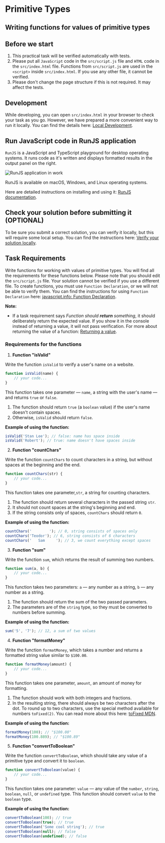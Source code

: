 # Primitive Types

## Writing functions for values of primitive types

## Before we start
1. This practical task will be verified automatically with tests. 
2. Please put all `JavaScript` code in the `src/script.js` file and `HTML` code in the `src/index.html` file. Functions from `src/script.js` are used in the `<script>` inside `src/index.html`. If you use any other file, it cannot be verified.
3. Please don't change the page structure if this is not required. It may affect the tests.

## Development
While developing, you can open `src/index.html` in your browser to check your task as you go. However, we have prepared a more convenient way to run it locally. You can find the details here: [Local Development](https://gitlab.com/gap-bs-front-end-autocode-documents/autocode-documents/-/blob/main/docs/LocalDevelopment.md).

## Run JavaScript code in RunJS application
`RunJS` is a JavaScript and TypeScript playground for desktop operating systems. It runs code as it's written and displays formatted results in the output panel on the right.

![RunJS application in work](https://gitlab.com/gap-bs-front-end-autocode-documents/autocode-documents/-/raw/main/images/runjs-intro.png)

RunJS is available on macOS, Windows, and Linux operating systems.

Here are detailed instructions on installing and using it: [RunJS documentation](https://runjs.app/docs).

## Check your solution before submitting it (OPTIONAL)

To be sure you submit a correct solution, you can verify it locally, but this will require some local setup. You can find the instructions here: [Verify your solution locally](https://gitlab.com/gap-bs-front-end-autocode-documents/autocode-documents/-/blob/main/docs/VerifySolutionLocally.md).

## Task Requirements
Write functions for working with values of primitive types. You will find all the requirements for these functions below.
Please note that you should edit the `src/script.js` file. Your solution cannot be verified if you use a different file.
To create functions, you must use `Function Declaration`, or we will not be able to verify them. You can find the instructions for using `Function Declaration` here: [javascript.info: Function Declaration](https://javascript.info/function-basics#function-declaration).

**Note:**
- If a task requirement says *Function should **return** something*, it should deliberately return the expected value. If you show it in the console instead of returning a value, it will not pass verification. For more about returning the value of a function: [Returning a value](https://javascript.info/function-basics#returning-a-value).


### Requirements for the functions

1. **Function "isValid"**

Write the function `isValid` to verify a user's name on a website.

```js
function isValid(name) {
    // your code...
}
```

This function takes one parameter — `name`, a string with the user's name — and returns `true` or `false`.
1. The function should return `true` (a `boolean` value) if the user's name doesn't contain spaces.
2. Otherwise, `isValid` should return  `false`.

**Example of using the function:**
```js
isValid('Stan Lee'); // false: name has space inside
isValid('Robert'); // true: name doesn't have spaces inside
```
2. **Function "countChars"**

Write the function `countChars` to count characters in a string, but without spaces at the beginning and the end.
```js
function countChars(str) {
    // your code...
}
```

This function takes one parameter,`str`, a string for counting characters.
1. The function should return several characters in the passed string `str`.
2. It should not count spaces at the string's beginning and end.
3. If the string consists only of spaces, `countChars` should return `0`.

**Example of using the function:**
```js
countChars('        '); // 0, string consists of spaces only
countChars('Teodor'); // 6, string consists of 6 characters
countChars('   Sam     '); // 3, we count everything except spaces
```
3. **Function "sum"** 

Write the function `sum`, which returns the result of summing two numbers.
```js
function sum(a, b) {
    // your code...
}
```
This function takes two parameters:
`a` — any number as a string,
`b` — any number as a string.
1. The function should return the sum of the two passed parameters.
2. The parameters are of the `string` type, so they must be converted to numbers before summing.

**Example of using the function:**
```js
sum('5', '7'); // 12, a sum of two values
```

4. **Function "formatMoney"**

Write the function `formatMoney`, which takes a number and returns a formatted string value similar to `$100.00`.
```js
function formatMoney(amount) {
    // your code...
}
```

This function takes one parameter, `amount`, an amount of money for formatting.
1. The function should work with both integers and fractions.
2. In the resulting string, there should always be two characters after the dot. To round up to two characters, use the special method available for numbers `toFixed(2)`. You can read more about this here: [toFixed MDN](https://developer.mozilla.org/en/docs/Web/JavaScript/Reference/Global_Objects/Number/toFixed).

**Example of using the function:**
```js
formatMoney(100); // "$100.00"
formatMoney(100.889); // "$100.89"
```
5. **Function "convertToBoolean"**

Write the function `convertToBoolean`, which should take any value of a primitive type and convert it to `boolean`.
```js
function convertToBoolean(value) {
    // your code...
}
```
This function takes one parameter: `value` — any value of the `number`, `string`, `boolean`, `null`, or `undefined` type.
This function should convert `value` to the `boolean` type.

**Example of using the function:**
```js
convertToBoolean(100); // true
convertToBoolean(true); // true
convertToBoolean('Some cool string'); // true
convertToBoolean(null); // false
convertToBoolean(undefined); // false
```
